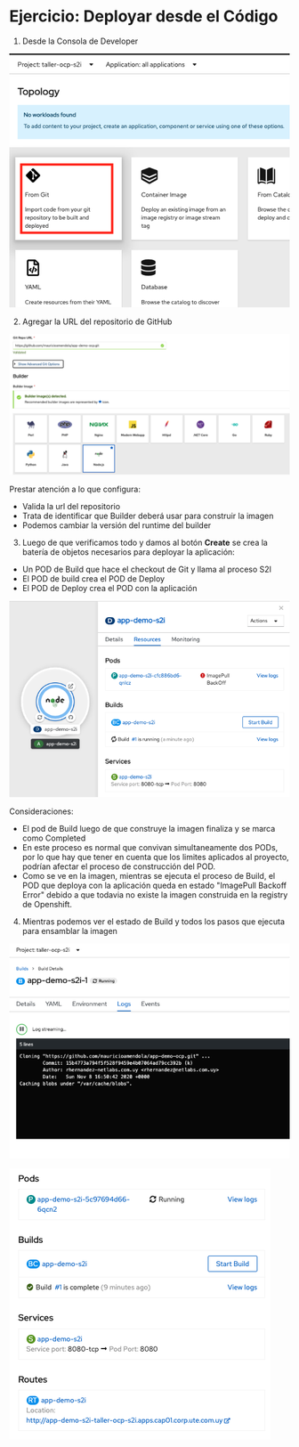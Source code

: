 # Ejercicio: Deployar desde el Código

1. Desde la Consola de Developer


![Add-From-Git](../images/add-from-git.png)  

2. Agregar la URL del repositorio de GitHub

![Add-Git-URL](../images/add-git-url.png)  

Prestar atención a lo que configura:

* Valida la url del repositorio
* Trata de identificar que Builder deberá usar para construir la imagen
* Podemos cambiar la versión del runtime del builder

3. Luego de que verificamos todo y damos al botón **Create** se crea la batería de objetos necesarios para deployar la aplicación:  
* Un POD de Build que hace el checkout de Git y llama al proceso S2I
* El POD de build crea el POD de Deploy
* El POD de Deploy crea el POD con la aplicación  

![Build-Process](../images/build-process-1.png)  


Consideraciones:

* El pod de Build luego de que construye la imagen finaliza y se marca como Completed
* En este proceso es normal que convivan simultaneamente dos PODs, por lo que hay que tener en cuenta que los limites aplicados al proyecto, podrían afectar el proceso de construcción del POD.
* Como se ve en la imagen, mientras se ejecuta el proceso de Build, el POD que deploya con la aplicación queda en estado "ImagePull Backoff Error" debido a que todavia no existe la imagen construida en la registry de Openshift.  

4. Mientras podemos ver el estado de Build y todos los pasos que ejecuta para ensamblar la imagen  

![Build Logs](../images/build-process-logs.png)

![Build Succes](../images/build-process-succes.png)